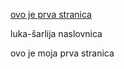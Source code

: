 [ovo je prva stranica](https://github.com/fpehar/ATP22/index.html)

luka-šarlija naslovnica


ovo je moja prva stranica
